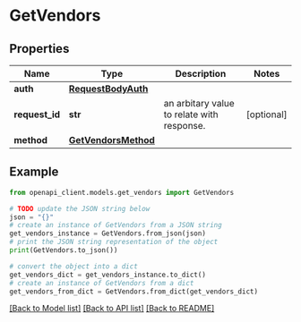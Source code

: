 # GetVendors


## Properties

Name | Type | Description | Notes
------------ | ------------- | ------------- | -------------
**auth** | [**RequestBodyAuth**](RequestBodyAuth.md) |  | 
**request_id** | **str** | an arbitary value to relate with response. | [optional] 
**method** | [**GetVendorsMethod**](GetVendorsMethod.md) |  | 

## Example

```python
from openapi_client.models.get_vendors import GetVendors

# TODO update the JSON string below
json = "{}"
# create an instance of GetVendors from a JSON string
get_vendors_instance = GetVendors.from_json(json)
# print the JSON string representation of the object
print(GetVendors.to_json())

# convert the object into a dict
get_vendors_dict = get_vendors_instance.to_dict()
# create an instance of GetVendors from a dict
get_vendors_from_dict = GetVendors.from_dict(get_vendors_dict)
```
[[Back to Model list]](../README.md#documentation-for-models) [[Back to API list]](../README.md#documentation-for-api-endpoints) [[Back to README]](../README.md)


